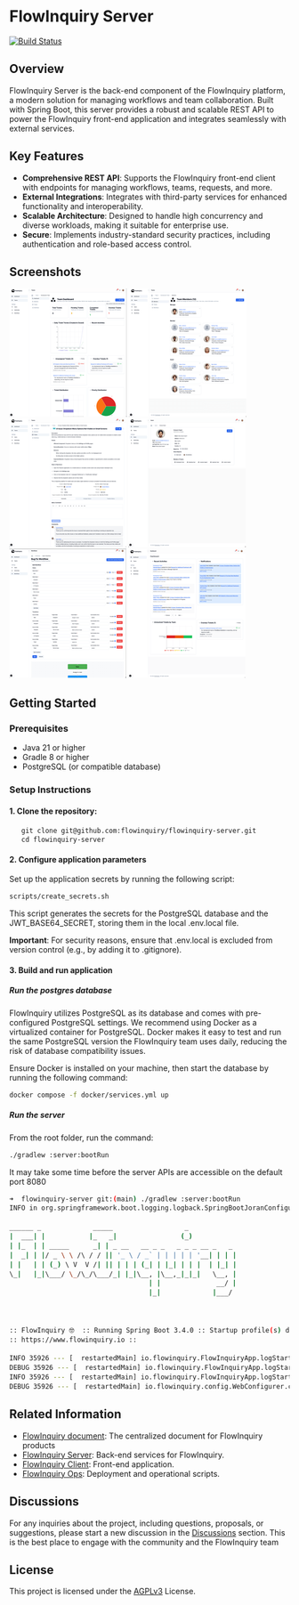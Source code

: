 # FlowInquiry Server
[![Build Status](https://github.com/flowinquiry/flowinquiry-server/actions/workflows/gradle.yml/badge.svg)](https://github.com/flowinquiry/flowinquiry-server/actions/workflows/gradle.yml)

## Overview
FlowInquiry Server is the back-end component of the FlowInquiry platform, a modern solution for managing workflows and team collaboration. Built with Spring Boot, this server provides a robust and scalable REST API to power the FlowInquiry front-end application and integrates seamlessly with external services.

## Key Features
* **Comprehensive REST API**: Supports the FlowInquiry front-end client with endpoints for managing workflows, teams, requests, and more.
* **External Integrations**: Integrates with third-party services for enhanced functionality and interoperability.
* **Scalable Architecture**: Designed to handle high concurrency and diverse workloads, making it suitable for enterprise use.
* **Secure**: Implements industry-standard security practices, including authentication and role-based access control.

## Screenshots

[![Team Dashboard](assets/team_dashboard_thumbnail.png)](assets/team_dashboard.png)
[![Team Dashboard](assets/team_members_thumbnail.png)](assets/team_members.png)
[![Team Dashboard](assets/ticket_view_thumbnail.png)](assets/ticket_view.png)
[![Team Dashboard](assets/user_view_thumbnail.png)](assets/user_view.png)
[![Team Dashboard](assets/workflow_customization_thumbnail.png)](assets/workflow_customization.png)
[![Team Dashboard](assets/workspace_dashboard_thumbnail.png)](assets/workspace_dashboard.png)


## Getting Started

### Prerequisites
* Java 21 or higher
* Gradle 8 or higher
* PostgreSQL (or compatible database)

### Setup Instructions

#### 1. Clone the repository:
```
   git clone git@github.com:flowinquiry/flowinquiry-server.git
   cd flowinquiry-server
```
#### 2. Configure application parameters

   Set up the application secrets by running the following script:
```bash
scripts/create_secrets.sh
```
This script generates the secrets for the PostgreSQL database and the JWT_BASE64_SECRET, storing them in the local .env.local file.

**Important**: For security reasons, ensure that .env.local is excluded from version control (e.g., by adding it to .gitignore).

#### 3. Build and run application

##### Run the postgres database

FlowInquiry utilizes PostgreSQL as its database and comes with pre-configured PostgreSQL settings. We recommend using Docker as a virtualized container for PostgreSQL. Docker makes it easy to test and run the same PostgreSQL version the FlowInquiry team uses daily, reducing the risk of database compatibility issues.

Ensure Docker is installed on your machine, then start the database by running the following command:
```bash
docker compose -f docker/services.yml up
```

##### Run the server

From the root folder, run the command:
```bash
./gradlew :server:bootRun
```
It may take some time before the server APIs are accessible on the default port 8080
```bash
➜  flowinquiry-server git:(main) ./gradlew :server:bootRun
INFO in org.springframework.boot.logging.logback.SpringBootJoranConfigurator@5618d5e5 - Registering current configuration as safe fallback point

______ _             _____                  _
|  ___| |           |_   _|                (_)
| |_  | | _____      _| | _ __   __ _ _   _ _ _ __ _   _
|  _| | |/ _ \ \ /\ / / || '_ \ / _` | | | | | '__| | | |
| |   | | (_) \ V  V /| || | | | (_| | |_| | | |  | |_| |
\_|   |_|\___/ \_/\_/\___/_| |_|\__, |\__,_|_|_|   \__, |
                                   | |              __/ |
                                   |_|             |___/



:: FlowInquiry 🤓  :: Running Spring Boot 3.4.0 :: Startup profile(s) dev ::
:: https://www.flowinquiry.io ::

INFO 35926 --- [  restartedMain] io.flowinquiry.FlowInquiryApp.logStarting:53 : Starting FlowInquiryApp using Java 21.0.5 with PID 35926 (/Users/hainguyen/Projects/flowinquiry-server/server/build/classes/java/main started by hainguyen in /Users/hainguyen/Projects/flowinquiry-server) 
DEBUG 35926 --- [  restartedMain] io.flowinquiry.FlowInquiryApp.logStarting:54 : Running with Spring Boot v3.4.0, Spring v6.2.0 
INFO 35926 --- [  restartedMain] io.flowinquiry.FlowInquiryApp.logStartupProfileInfo:658 : The following 1 profile is active: "dev" 
DEBUG 35926 --- [  restartedMain] io.flowinquiry.config.WebConfigurer.corsFilter:88 : Registering CORS filter 
```
## Related Information
- [FlowInquiry document](https://docs.flowinquiry.io): The centralized document for FlowInquiry products
- [FlowInquiry Server](https://github.com/flowinquiry/flowinquiry-server): Back-end services for FlowInquiry.
- [FlowInquiry Client](https://github.com/flowinquiry/flowinquiry-frontend): Front-end application.
- [FlowInquiry Ops](https://github.com/flowinquiry/flowinquiry-ops): Deployment and operational scripts.


## Discussions
For any inquiries about the project, including questions, proposals, or suggestions, please start a new discussion in the [Discussions](https://github.com/flowinquiry/flowinquiry-server/discussions) section. This is the best place to engage with the community and the FlowInquiry team

## License
This project is licensed under the [AGPLv3](LICENSE) License.